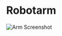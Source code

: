# Robotarm
![Arm Screenshot](https://github.com/praful-pawar/ReadyRoboticArm_1/raw/main/arm_screenshot.png)


